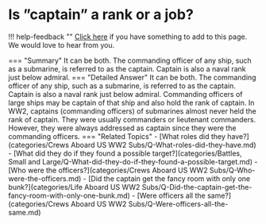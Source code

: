 # Is ”captain” a rank or a job?

!!! help-feedback ""
    [Click here](https://replace.md) if you have something to add to this page. We would love to hear from you.

=== "Summary"
    It can be both. The commanding officer of any ship, such as a submarine, is referred to as the captain. Captain is also a naval rank just below admiral.
=== "Detailed Answer"
    It can be both.  The commanding officer of any ship, such as a submarine, is referred to as the captain.  Captain is also a naval rank just below admiral.  Commanding officers of large ships may be captain of that ship and also hold the rank of captain.  In WW2, captains (commanding officers) of submarines almost never held the rank of captain.  They were usually commanders or lieutenant commanders.  However, they were always addressed as captain since they were the commanding officers.
=== "Related Topics"
    - [What roles did they have?](categories/Crews Aboard US WW2 Subs/Q-What-roles-did-they-have.md)
    - [What did they do if they found a possible target?](categories/Battles, Small and Large/Q-What-did-they-do-if-they-found-a-possible-target.md)
    - [Who were the officers?](categories/Crews Aboard US WW2 Subs/Q-Who-were-the-officers.md)
    - [Did the captain get the fancy room with only one bunk?](categories/Life Aboard US WW2 Subs/Q-Did-the-captain-get-the-fancy-room-with-only-one-bunk.md)
    - [Were officers all the same?](categories/Crews Aboard US WW2 Subs/Q-Were-officers-all-the-same.md)
